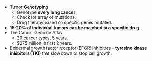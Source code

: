 - Tumor **Genotyping**
	- Genotype **every lung cancer**.
	- Check for array of mutations.
	- Drug therapy based on specific genes mutated.
- **15-20% of individual tumors can be matched to a specific drug**.
- The Cancer Genome Atlas
	- 20 cancer types, 5 years.
	- $275 million in first 2 years.
- Epidermal growth factor receptor (EFGR) inhibitors - **tyrosine kinase inhibitors (TKI)** that slow down or stop cell growth.